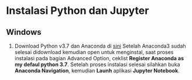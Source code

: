# Instalasi Python dan Jupyter

## Windows
1. Download Python v3.7 dan Anaconda di [sini](https://www.anaconda.com/distribution/)
Setelah Anaconda3 sudah selesai didownload kemudian open untuk menginstal, saat proses instalasi pada bagian Advanced Option, ceklist **Register Anaconda as my defaul python 3.7**. Setelah proses instalasi selesai silahkan buka **Anaconda Navigation**, kemudian **Launh** aplikasi **Jupyter Notebook**.

